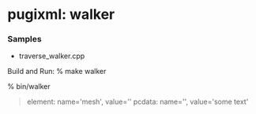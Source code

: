 pugixml: walker
===============

### Samples
- traverse_walker.cpp  

Build and Run:
 % make walker

% bin/walker
> element: name='mesh', value=''
  > pcdata: name='', value='some text'

